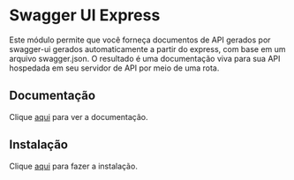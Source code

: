 # Swagger UI Express

Este módulo permite que você forneça documentos de API gerados por swagger-ui gerados automaticamente a partir do express, com base em um arquivo swagger.json. O resultado é uma documentação viva para sua API hospedada em seu servidor de API por meio de uma rota.

## Documentação

Clique [aqui](https://github.com/scottie1984/swagger-ui-express) para ver a documentação.

## Instalação

Clique [aqui](https://www.npmjs.com/package/swagger-ui-express) para fazer a instalação.
